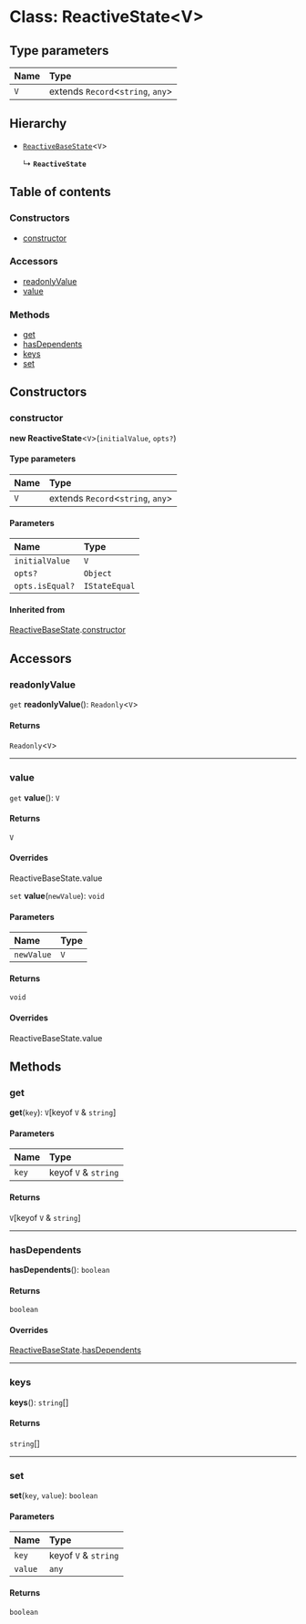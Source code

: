 # Class: ReactiveState\<V>

## Type parameters

| Name | Type |
| :------ | :------ |
| `V` | extends `Record`<`string`, `any`> |

## Hierarchy

* [`ReactiveBaseState`](/en/auto-docs/reactive/classes/ReactiveBaseState.md)<`V`>

  ↳ **`ReactiveState`**

## Table of contents

### Constructors

* [constructor](/en/auto-docs/reactive/classes/ReactiveState.md#constructor)

### Accessors

* [readonlyValue](/en/auto-docs/reactive/classes/ReactiveState.md#readonlyvalue)
* [value](/en/auto-docs/reactive/classes/ReactiveState.md#value)

### Methods

* [get](/en/auto-docs/reactive/classes/ReactiveState.md#get)
* [hasDependents](/en/auto-docs/reactive/classes/ReactiveState.md#hasdependents)
* [keys](/en/auto-docs/reactive/classes/ReactiveState.md#keys)
* [set](/en/auto-docs/reactive/classes/ReactiveState.md#set)

## Constructors

### constructor

**new ReactiveState**<`V`>(`initialValue`, `opts?`)

#### Type parameters

| Name | Type |
| :------ | :------ |
| `V` | extends `Record`<`string`, `any`> |

#### Parameters

| Name | Type |
| :------ | :------ |
| `initialValue` | `V` |
| `opts?` | `Object` |
| `opts.isEqual?` | `IStateEqual` |

#### Inherited from

[ReactiveBaseState](/en/auto-docs/reactive/classes/ReactiveBaseState.md).[constructor](/en/auto-docs/reactive/classes/ReactiveBaseState.md#constructor)

## Accessors

### readonlyValue

`get` **readonlyValue**(): `Readonly`<`V`>

#### Returns

`Readonly`<`V`>

***

### value

`get` **value**(): `V`

#### Returns

`V`

#### Overrides

ReactiveBaseState.value

`set` **value**(`newValue`): `void`

#### Parameters

| Name | Type |
| :------ | :------ |
| `newValue` | `V` |

#### Returns

`void`

#### Overrides

ReactiveBaseState.value

## Methods

### get

**get**(`key`): `V`\[keyof `V` & `string`]

#### Parameters

| Name | Type |
| :------ | :------ |
| `key` | keyof `V` & `string` |

#### Returns

`V`\[keyof `V` & `string`]

***

### hasDependents

**hasDependents**(): `boolean`

#### Returns

`boolean`

#### Overrides

[ReactiveBaseState](/en/auto-docs/reactive/classes/ReactiveBaseState.md).[hasDependents](/en/auto-docs/reactive/classes/ReactiveBaseState.md#hasdependents)

***

### keys

**keys**(): `string`\[]

#### Returns

`string`\[]

***

### set

**set**(`key`, `value`): `boolean`

#### Parameters

| Name | Type |
| :------ | :------ |
| `key` | keyof `V` & `string` |
| `value` | `any` |

#### Returns

`boolean`
